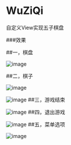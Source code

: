 # WuZiQi
自定义View实现五子棋盘

###效果

##一，棋盘

![image](https://github.com/FengGZ2016/WuZiQi/raw/master/Result/01.png)

##二，棋子

![image](https://github.com/FengGZ2016/WuZiQi/raw/master/Result/02.png)

![image](https://github.com/FengGZ2016/WuZiQi/raw/master/Result/03.png)
##三，游戏结束

![image](https://github.com/FengGZ2016/WuZiQi/raw/master/Result/05.png)
##四，退出游戏

![image](https://github.com/FengGZ2016/WuZiQi/raw/master/Result/04.png)
##五，菜单选项

![image](https://github.com/FengGZ2016/WuZiQi/raw/master/Result/06.png)